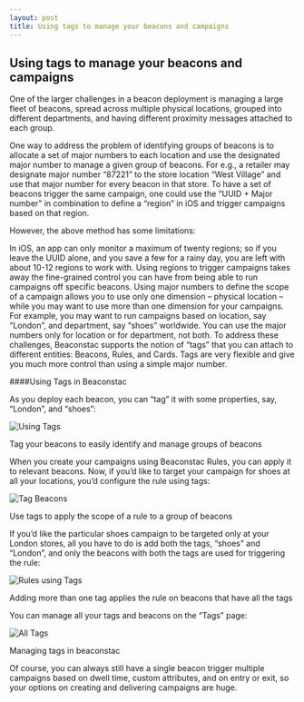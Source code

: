 ```yaml
---
layout: post
title: Using tags to manage your beacons and campaigns
---
```

## Using tags to manage your beacons and campaigns

One of the larger challenges in a beacon deployment is managing a large fleet of beacons, spread across multiple physical locations, grouped into different departments, and having different proximity messages attached to each group.

One way to address the problem of identifying groups of beacons is to allocate a set of major numbers to each location and use the designated major number to manage a given group of beacons. For e.g., a retailer may designate major number “87221” to the store location “West Village” and use that major number for every beacon in that store. To have a set of beacons trigger the same campaign, one could use the “UUID + Major number” in combination to define a “region” in iOS and trigger campaigns based on that region.

However, the above method has some limitations:

In iOS, an app can only monitor a maximum of twenty regions; so if you leave the UUID alone, and you save a few for a rainy day, you are left with about 10-12 regions to work with.
Using regions to trigger campaigns takes away the fine-grained control you can have from being able to run campaigns off specific beacons.
Using major numbers to define the scope of a campaign allows you to use only one dimension – physical location – while you may want to use more than one dimension for your campaigns. For example, you may want to run campaigns based on location, say “London”, and department, say “shoes” worldwide. You can use the major numbers only for location or for department, not both.
To address these challenges, Beaconstac supports the notion of “tags” that you can attach to different entities: Beacons, Rules, and Cards. Tags are very flexible and give you much more control than using a simple major number.

####Using Tags in Beaconstac

As you deploy each beacon, you can “tag” it with some properties, say, “London”, and “shoes”:

![Using Tags](http://i.imgur.com/S97NvBR.png)

Tag your beacons to easily identify and manage groups of beacons

When you create your campaigns using Beaconstac Rules, you can apply it to relevant beacons. Now, if you’d like to target your campaign for shoes at all your locations, you’d configure the rule using tags:

![Tag Beacons](http://i.imgur.com/Jb8vbsd.png)

Use tags to apply the scope of a rule to a group of beacons

If you’d like the particular shoes campaign to be targeted only at your London stores, all you have to do is add both the tags, “shoes” and “London”, and only the beacons with both the tags are used for triggering the rule:

![Rules using Tags](http://i.imgur.com/4gIBHD8.png)

Adding more than one tag applies the rule on beacons that have all the tags

You can manage all your tags and beacons on the “Tags” page:

![All Tags](http://i.imgur.com/hAolR1I.png)

Managing tags in beaconstac

Of course, you can always still have a single beacon trigger multiple campaigns based on dwell time, custom attributes, and on entry or exit, so your options on creating and delivering campaigns are huge.
